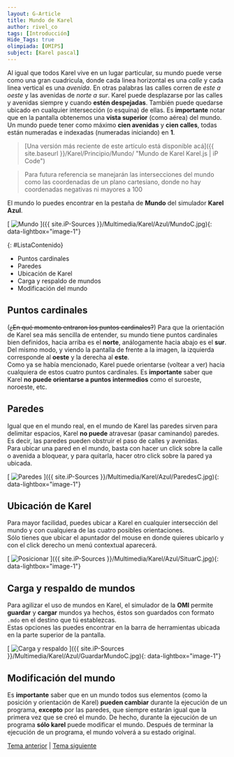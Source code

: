 ```yaml
---
layout: G-Article
title: Mundo de Karel
author: rivel_co
tags: [Introducción]
Hide_Tags: true
olimpiada: [OMIPS]
subject: [Karel pascal]
---
```


Al igual que todos Karel vive en un lugar particular, su mundo puede verse como una gran cuadricula, donde cada linea horizontal es una *calle* y cada linea vertical es una *avenida*. En otras palabras las calles corren de *este a oeste* y las avenidas de *norte a sur*. Karel puede desplazarse por las calles y avenidas siempre y cuando **estén despejadas**. También puede quedarse ubicado en cualquier intersección (<span>o esquina</span>) de ellas. Es **importante** notar que en la pantalla obtenemos una **vista superior** (<span>como aérea</span>) del mundo. Un mundo puede tener como máximo **cien avenidas**  y **cien calles**, todas están numeradas e indexadas (<span>numeradas iniciando</span>) en **1**.

> [Una versión más reciente de este artículo está disponible acá]({{ site.baseurl }}/Karel/Principio/Mundo/ "Mundo de Karel Karel.js &vert; iP Code")

> Para futura referencia se manejarán las intersecciones del mundo como las coordenadas de un plano cartesiano, donde no hay coordenadas negativas ni mayores a 100

El mundo lo puedes encontrar en la pestaña de **Mundo** del simulador **Karel Azul**.

[<picture>
	<source media="(min-width: 700px)" srcset="{{ site.iP-Sources }}/Multimedia/Karel/Azul/Mundo.jpg">
	<img class="Imagen" src="{{ site.iP-Sources }}/Multimedia/Karel/Azul/MundoC.jpg" alt="Mundo">
</picture>]({{ site.iP-Sources }}/Multimedia/Karel/Azul/MundoC.jpg){: data-lightbox="image-1"}

{: #ListaContenido}
- Puntos cardinales
- Paredes
- Ubicación de Karel
- Carga y respaldo de mundos
- Modificación del mundo

## Puntos cardinales

(<s>¿En qué momento entraron los puntos cardinales?</s>) Para que la orientación de Karel sea más sencilla de entender, su mundo tiene puntos cardinales bien definidos, hacia arriba es el **norte**, análogamente hacia abajo es el **sur**. Del mismo modo, y viendo la pantalla de frente a la imagen, la izquierda corresponde al **oeste** y la derecha al **este**. <br>
Como ya se había mencionado, Karel puede orientarse (<span>voltear a ver</span>) hacia cualquiera de estos cuatro puntos cardinales. Es **importante** saber que Karel **no puede orientarse a puntos intermedios** como el suroeste, noroeste, etc.

## Paredes

Igual que en el mundo real, en el mundo de Karel las paredes sirven para delimitar espacios, Karel **no puede** atravesar (<span>pasar caminando</span>) paredes. Es decir, las paredes pueden obstruir el paso de calles y avenidas.<br>
Para ubicar una pared en el mundo, basta con hacer un click sobre la calle o avenida a bloquear, y para quitarla, hacer otro click sobre la pared ya ubicada.

[<picture>
	<source media="(min-width: 700px)" srcset="{{ site.iP-Sources }}/Multimedia/Karel/Azul/Paredes.jpg">
	<img class="Imagen" src="{{ site.iP-Sources }}/Multimedia/Karel/Azul/ParedesC.jpg" alt="Paredes">
</picture>]({{ site.iP-Sources }}/Multimedia/Karel/Azul/ParedesC.jpg){: data-lightbox="image-1"}

## Ubicación de Karel

Para mayor facilidad, puedes ubicar a Karel en cualquier intersección del mundo y con cualquiera de las cuatro posibles orientaciones. <br>
Sólo tienes que ubicar el apuntador del mouse en donde quieres ubicarlo y con el click derecho un menú contextual aparecerá.

[<picture>
	<source media="(min-width: 700px)" srcset="{{ site.iP-Sources }}/Multimedia/Karel/Azul/Situar.jpg">
	<img class="Imagen" src="{{ site.iP-Sources }}/Multimedia/Karel/Azul/SituarC.jpg" alt="Posicionar">
</picture>]({{ site.iP-Sources }}/Multimedia/Karel/Azul/SituarC.jpg){: data-lightbox="image-1"}

## Carga y respaldo de mundos

Para agilizar el uso de mundos en Karel, el simulador de la **OMI** permite **guardar** y **cargar** mundos ya hechos, éstos son guardados con formato `.mdo` en el destino que tú establezcas. <br>
Estas opciones las puedes encontrar en la barra de herramientas ubicada en la parte superior de la pantalla.

[<picture>
	<source media="(min-width: 700px)" srcset="{{ site.iP-Sources }}/Multimedia/Karel/Azul/GuardarMundo.jpg">
	<img class="Imagen" src="{{ site.iP-Sources }}/Multimedia/Karel/Azul/GuardarMundoC.jpg" alt="Carga y respaldo">
</picture>]({{ site.iP-Sources }}/Multimedia/Karel/Azul/GuardarMundoC.jpg){: data-lightbox="image-1"}

## Modificación del mundo

Es **importante** saber que en un mundo todos sus elementos (<span>como la posición y orientación de Karel</span>) **pueden cambiar** durante la ejecución de un programa, **excepto** por las paredes, que siempre estarán igual que la primera vez que se creó el mundo. De hecho, durante la ejecución de un programa **sólo karel** puede modificar el mundo. Después de terminar la ejecución de un programa, el mundo volverá a su estado original.

<div class="Nav">
	<a href="{{ site.baseurl }}/Karel/Principio/Karel/">Tema anterior</a> | <a href="{{ site.baseurl }}/Karel/Azul/Principio/Zumbadores/">Tema siguiente</a>
</div>